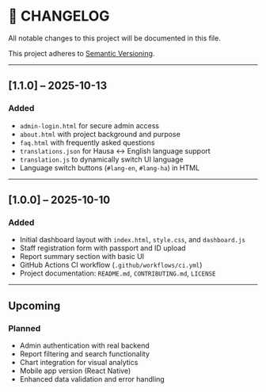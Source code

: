 # 📄 CHANGELOG

All notable changes to this project will be documented in this file.

This project adheres to [Semantic Versioning](https://semver.org/).

---

## [1.1.0] – 2025-10-13

### Added
- `admin-login.html` for secure admin access
- `about.html` with project background and purpose
- `faq.html` with frequently asked questions
- `translations.json` for Hausa ↔ English language support
- `translation.js` to dynamically switch UI language
- Language switch buttons (`#lang-en`, `#lang-ha`) in HTML

---

## [1.0.0] – 2025-10-10

### Added
- Initial dashboard layout with `index.html`, `style.css`, and `dashboard.js`
- Staff registration form with passport and ID upload
- Report summary section with basic UI
- GitHub Actions CI workflow (`.github/workflows/ci.yml`)
- Project documentation: `README.md`, `CONTRIBUTING.md`, `LICENSE`

---

## Upcoming

### Planned
- Admin authentication with real backend
- Report filtering and search functionality
- Chart integration for visual analytics
- Mobile app version (React Native)
- Enhanced data validation and error handling
